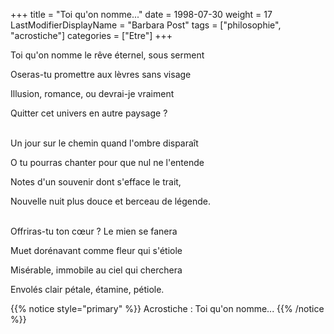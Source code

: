 +++
title = "Toi qu'on nomme..."
date = 1998-07-30
weight = 17
LastModifierDisplayName = "Barbara Post"
tags = ["philosophie", "acrostiche"]
categories = ["Etre"]
+++

Toi qu'on nomme le rêve éternel, sous serment

Oseras-tu promettre aux lèvres sans visage

Illusion, romance, ou devrai-je vraiment

Quitter cet univers en autre paysage ?

 \
Un jour sur le chemin quand l'ombre disparaît

O tu pourras chanter pour que nul ne l'entende

Notes d'un souvenir dont s'efface le trait,

Nouvelle nuit plus douce et berceau de légende.

 \
Offriras-tu ton cœur ? Le mien se fanera

Muet dorénavant comme fleur qui s'étiole

Misérable, immobile au ciel qui cherchera

Envolés clair pétale, étamine, pétiole.

{{% notice style="primary" %}}
Acrostiche : Toi qu'on nomme...
{{% /notice %}}
